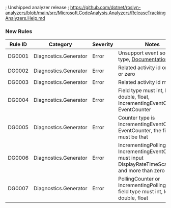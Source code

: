 ﻿; Unshipped analyzer release
; https://github.com/dotnet/roslyn-analyzers/blob/main/src/Microsoft.CodeAnalysis.Analyzers/ReleaseTrackingAnalyzers.Help.md

### New Rules

Rule ID | Category | Severity | Notes
--------|----------|----------|-------
DG0001 | Diagnostics.Generator | Error | Unsupport event source type, [Documentation](https://learn.microsoft.com/en-us/dotnet/api/system.diagnostics.tracing.eventsource.writeeventcore?view=net-8.0)
DG0002 | Diagnostics.Generator | Error | Related activity id only one or zero
DG0003 | Diagnostics.Generator | Error | Related activity id must guid
DG0004 | Diagnostics.Generator | Error | Field type must int, long, double, float, IncrementingEventCounter, EventCounter
DG0005 | Diagnostics.Generator | Error | Counter type is IncrementingEventCounter, EventCounter, the field type must be that
DG0006 | Diagnostics.Generator | Error | IncrementingPollingCounter, IncrementingEventCounter must input DisplayRateTimeScaleMs and more than zero
DG0007 | Diagnostics.Generator | Error | PollingCounter or IncrementingPollingCounter field type must int, long, double, float